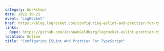 ```yaml
---
category: Workshops
date: 2022-10-21
event: "LogRocket"
href: https://blog.logrocket.com/configuring-eslint-and-prettier-for-typescript
links:
  Repo: https://github.com/JoshuaKGoldberg/logrocket-eslint-prettier-typescript
location: Online
title: "Configuring ESLint And Prettier For TypeScript"
---
```

